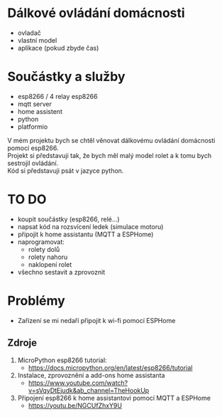# Dálkové ovládání domácnosti
- ovladač
- vlastní model
- aplikace (pokud zbyde čas)

# Součástky a služby
- esp8266 / 4 relay esp8266
- mqtt server
- home assistent
- python
- platformio

V mém projektu bych se chtěl věnovat dálkovému ovládání domácnosti pomocí esp8266.\
Projekt si představuji tak, že bych měl malý model rolet a k tomu bych sestrojil ovládání.\
Kód si představuji psát v jazyce python.


# TO DO
- koupit součástky (esp8266, relé...)
- napsat kód na rozsvícení ledek (simulace motoru)
- připojit k home assistantu (MQTT a ESPHome)
- naprogramovat:
  - rolety dolů
  - rolety nahoru
  - naklopení rolet
- všechno sestavit a zprovoznit

# Problémy
- Zařízení se mi nedaří připojit k wi-fi pomocí ESPHome

## Zdroje
1. MicroPython esp8266 tutorial:
   - https://docs.micropython.org/en/latest/esp8266/tutorial
2. Instalace, zprovoznění a add-ons home assistanta
   - https://www.youtube.com/watch?v=sVqyDtEjudk&ab_channel=TheHookUp
3. Připojení esp8266 k home assistantovi pomocí MQTT a ESPHome
   - https://youtu.be/NGCUfZhxY9U
